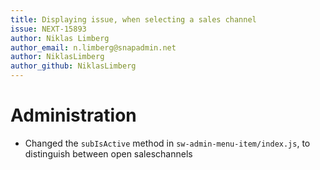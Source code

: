 ```yaml
---
title: Displaying issue, when selecting a sales channel
issue: NEXT-15893
author: Niklas Limberg
author_email: n.limberg@snapadmin.net
author: NiklasLimberg
author_github: NiklasLimberg
---
```

# Administration
*  Changed the `subIsActive` method in `sw-admin-menu-item/index.js`, to distinguish between open saleschannels
